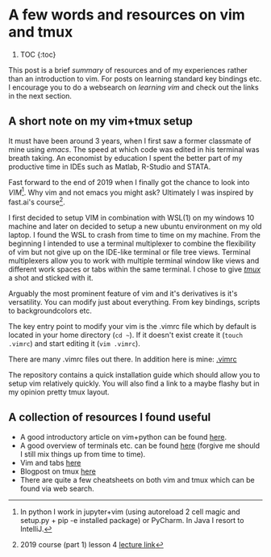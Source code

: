 # A few words and resources on vim and tmux

1. TOC
{:toc}

This post is a brief *summary* of resources and of my experiences rather than an introduction to vim. For posts on learning standard key bindings etc. I encourage you to do a websearch on *learning vim* and check out the links in the next section.

## A short note on my vim+tmux setup

It must have been around 3 years, when I first saw a former classmate of mine using *emacs*. The speed at which code was edited in his terminal was breath taking. An economist by education I spent the better part of my productive time in IDEs such as Matlab, R-Studio and STATA.

Fast forward to the end of 2019 when I finally got the chance to look into *VIM*[^1]. Why vim and not emacs you might ask? Ultimately I was inspired by fast.ai's course[^2].

I first decided to setup VIM in combination with WSL(1) on my windows 10 machine and later on decided to setup a new ubuntu environment on my old laptop. I found the WSL to crash from time to time on my machine. From the beginning I intended to use a terminal multiplexer to combine the flexibility of vim but not give up on the IDE-like terminal or file tree views. Terminal multiplexers allow you to work with multiple terminal window like views and different work spaces or tabs within the same terminal. I chose to give [*tmux*](https://github.com/tmux/tmux) a shot and sticked with it. 

Arguably the most prominent feature of vim and it's derivatives is it's versatility. You can modify just about everything. From key bindings, scripts to backgroundcolors etc.

The key entry point to modify your vim is the .vimrc file which by default is located in your home directory (`cd ~`). If it doesn't exist create it (`touch .vimrc`) and start editing it (`vim .vimrc`).

There are many .vimrc files out there. In addition here is mine: [.vimrc](https://github.com/Gand0lf/.vimrc)

The repository contains a quick installation guide which should allow you to setup vim relatively quickly. You will also find a link to a maybe flashy but in my opinion pretty tmux layout.


## A collection of resources I found useful
* A good introductory article on vim+python can be found [here](https://realpython.com/vim-and-python-a-match-made-in-heaven/).
* A good overview of terminals etc. can be found [here](https://www.youtube.com/watch?v=hMSByvFHOro&list=LLxzAw-fwRfGuwWYB0tyi-_w&index=4&t=0s) (forgive me should I still mix things up from time to time).
* Vim and tabs [here](https://vim.fandom.com/wiki/Using_tab_pages)
* Blogpost on tmux [here](https://www.hamvocke.com/blog/a-quick-and-easy-guide-to-tmux/)
* There are quite a few cheatsheets on both vim and tmux which can be found via web search.



[^1]: In python I work in jupyter+vim (using autoreload 2 cell magic and setup.py + pip -e installed package) or PyCharm. In Java I resort to IntelliJ. 
[^2]: 2019 course (part 1) lesson 4 [lecture link](https://youtu.be/qqt3aMPB81c?t=4631)

